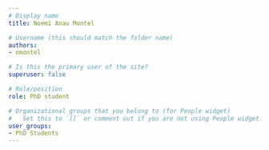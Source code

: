 ```yaml
---
# Display name
title: Noemi Anau Montel

# Username (this should match the folder name)
authors:
- nmontel

# Is this the primary user of the site?
superuser: false

# Role/position
role: PhD student

# Organizational groups that you belong to (for People widget)
#   Set this to `[]` or comment out if you are not using People widget.
user_groups:
- PhD Students
---
```

